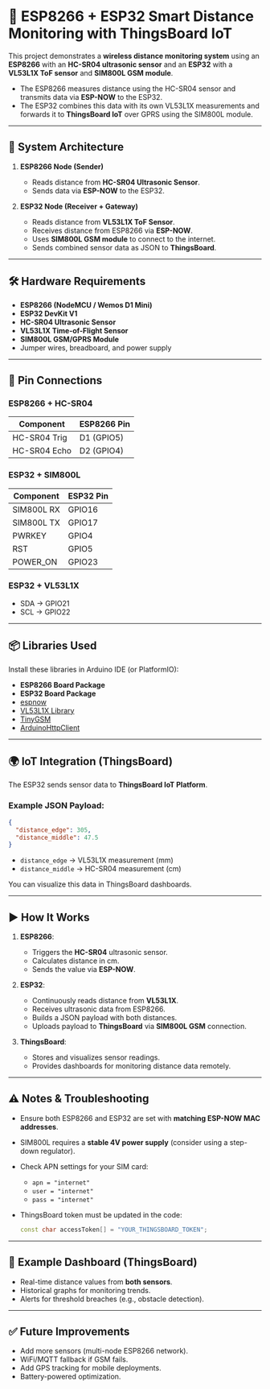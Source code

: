 
# 🚀 ESP8266 + ESP32 Smart Distance Monitoring with ThingsBoard IoT

This project demonstrates a **wireless distance monitoring system** using an **ESP8266** with an **HC-SR04 ultrasonic sensor** and an **ESP32** with a **VL53L1X ToF sensor** and **SIM800L GSM module**.

* The ESP8266 measures distance using the HC-SR04 sensor and transmits data via **ESP-NOW** to the ESP32.
* The ESP32 combines this data with its own VL53L1X measurements and forwards it to **ThingsBoard IoT** over GPRS using the SIM800L module.

---

## 📐 System Architecture

1. **ESP8266 Node (Sender)**

   * Reads distance from **HC-SR04 Ultrasonic Sensor**.
   * Sends data via **ESP-NOW** to the ESP32.

2. **ESP32 Node (Receiver + Gateway)**

   * Reads distance from **VL53L1X ToF Sensor**.
   * Receives distance from ESP8266 via **ESP-NOW**.
   * Uses **SIM800L GSM module** to connect to the internet.
   * Sends combined sensor data as JSON to **ThingsBoard**.

---

## 🛠️ Hardware Requirements

* **ESP8266 (NodeMCU / Wemos D1 Mini)**
* **ESP32 DevKit V1**
* **HC-SR04 Ultrasonic Sensor**
* **VL53L1X Time-of-Flight Sensor**
* **SIM800L GSM/GPRS Module**
* Jumper wires, breadboard, and power supply

---

## 🔌 Pin Connections

### ESP8266 + HC-SR04

| Component    | ESP8266 Pin |
| ------------ | ----------- |
| HC-SR04 Trig | D1 (GPIO5)  |
| HC-SR04 Echo | D2 (GPIO4)  |

### ESP32 + SIM800L

| Component  | ESP32 Pin |
| ---------- | --------- |
| SIM800L RX | GPIO16    |
| SIM800L TX | GPIO17    |
| PWRKEY     | GPIO4     |
| RST        | GPIO5     |
| POWER\_ON  | GPIO23    |

### ESP32 + VL53L1X

* SDA → GPIO21
* SCL → GPIO22

---

## 📦 Libraries Used

Install these libraries in Arduino IDE (or PlatformIO):

* **ESP8266 Board Package**
* **ESP32 Board Package**
* [espnow](https://arduino-esp8266.readthedocs.io/en/latest/espnow.html)
* [VL53L1X Library](https://github.com/pololu/vl53l1x-arduino)
* [TinyGSM](https://github.com/vshymanskyy/TinyGSM)
* [ArduinoHttpClient](https://github.com/arduino-libraries/ArduinoHttpClient)

---

## 🌍 IoT Integration (ThingsBoard)

The ESP32 sends sensor data to **ThingsBoard IoT Platform**.

### Example JSON Payload:

```json
{
  "distance_edge": 305,
  "distance_middle": 47.5
}
```

* `distance_edge` → VL53L1X measurement (mm)
* `distance_middle` → HC-SR04 measurement (cm)

You can visualize this data in ThingsBoard dashboards.

---

## ▶️ How It Works

1. **ESP8266**:

   * Triggers the **HC-SR04** ultrasonic sensor.
   * Calculates distance in cm.
   * Sends the value via **ESP-NOW**.

2. **ESP32**:

   * Continuously reads distance from **VL53L1X**.
   * Receives ultrasonic data from ESP8266.
   * Builds a JSON payload with both distances.
   * Uploads payload to **ThingsBoard** via **SIM800L GSM** connection.

3. **ThingsBoard**:

   * Stores and visualizes sensor readings.
   * Provides dashboards for monitoring distance data remotely.

---

## ⚠️ Notes & Troubleshooting

* Ensure both ESP8266 and ESP32 are set with **matching ESP-NOW MAC addresses**.
* SIM800L requires a **stable 4V power supply** (consider using a step-down regulator).
* Check APN settings for your SIM card:

  * `apn = "internet"`
  * `user = "internet"`
  * `pass = "internet"`
* ThingsBoard token must be updated in the code:

  ```cpp
  const char accessToken[] = "YOUR_THINGSBOARD_TOKEN";
  ```

---

## 📸 Example Dashboard (ThingsBoard)

* Real-time distance values from **both sensors**.
* Historical graphs for monitoring trends.
* Alerts for threshold breaches (e.g., obstacle detection).

---

## ✅ Future Improvements

* Add more sensors (multi-node ESP8266 network).
* WiFi/MQTT fallback if GSM fails.
* Add GPS tracking for mobile deployments.
* Battery-powered optimization.

